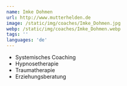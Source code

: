 ```yaml
---
name: Imke Dohmen
url: http://www.mutterhelden.de
image: /static/img/coaches/Imke_Dohmen.jpg
webp: /static/img/coaches/Imke_Dohmen.webp
tags: ''
languages: 'de'
---
```


<ul><li>Systemisches Coaching</li><li>Hypnosetherapie</li><li>Traumatherapie</li><li>Erziehungsberatung</li></ul>